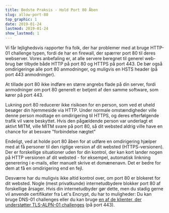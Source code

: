 ```yaml
---
title: Bedste Praksis - Hold Port 80 Åben
slug: allow-port-80
top_graphic: 1
date: 2019-01-24
lastmod: 2019-01-24
show_lastmod: 1
---
```



Vi får lejlighedsvis rapporter fra folk, der har problemer med at bruge HTTP-01 challenge typen, fordi de har en firewall, der spærrer port 80 til deres webserver. Vores anbefaling er, at alle servere beregnet til generel web- brug bør tilbyde både HTTP på port 80 og HTTPS på port 443. De bør også omdirigeringe alle port 80 anmodninger, og muligvis en HSTS header (på port 443 anmodninger).

At tillade port 80 ikke indføre en større angrebs flade på din server, fordi anmodninger om port 80 generelt er betjent af den samme software, som kører på port 443.

Lukning port 80 reducerer ikke risikoen for en person, som ved et uheld besøger din hjemmeside via HTTP. Under normale omstændigheder ville denne person modtage en omdirigering til HTTPS, og deres efterfølgende trafik vil være beskyttet. Hvis den pågældende person var underlagt et aktivt MITM, ville MITM svare på port 80, så dit websted aldrig ville have en chance for at besvare "forbindelse nægtet"

Endeligt, ved at holde port 80 åben for at udføre en omdirigering hjælper med at få personer til den rigtige version af dit websted (HTTPS-versionen). Der er forskellige situationer uden for din kontrol, der kan kort lander nogen på HTTP versionen af dit websted - for eksempel, automatisk linkning generering i e-mails, eller manuelt skrive et domænenavn. Det er bedre for dem at få en omdirigering end en fejl.

Desværre har du muligvis ikke altid kontrol over, om port 80 er blokeret for dit websted. Nogle (mest privatkunde) internetudbydere blokker port 80 af forskellige årsager. Hvis din internetudbyder gør dette, men du stadig gerne vil anvende certifikater fra Let's Encrypt, du har to muligheder: Du kan bruge DNS-01 challenges eller du kan bruge [en af de klienter, der understøtter TLS-ALPN-01 challenges](https://community.letsencrypt.org/t/which-client-support-tls-alpn-challenge/75859/2) (på port 443).
